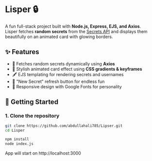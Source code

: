 # Lisper 🔒

A fun full-stack project built with **Node.js, Express, EJS, and Axios**.  
Lisper fetches **random secrets** from the [Secrets API](https://secrets-api.appbrewery.com) and displays them beautifully on an animated card with glowing borders.  

## ✨ Features
- 🎲 Fetches random secrets dynamically using **Axios**
- 🎨 Stylish animated card effect using **CSS gradients & keyframes**
- 🖋️ EJS templating for rendering secrets and usernames
- 🔄 "New Secret" refresh button for endless fun
- 📱 Responsive design with Google Fonts for personality


## 🚀 Getting Started

### 1. Clone the repository
```bash
git clone https://github.com/abdullahali785/Lipser.git
cd Lisper

npm install
node index.js
```

App will start on http://localhost:3000
